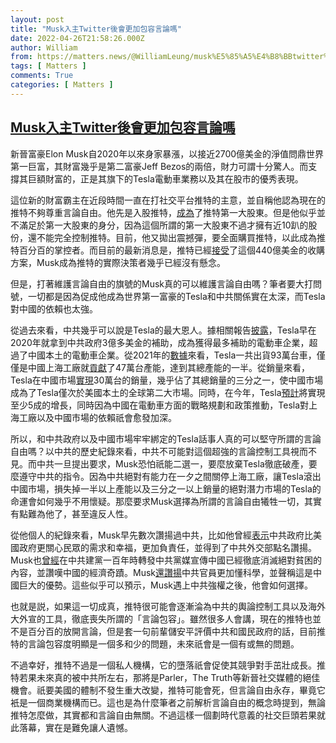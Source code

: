 ```yaml
---
layout: post
title: "Musk入主Twitter後會更加包容言論嗎"
date: 2022-04-26T21:58:26.000Z
author: William
from: https://matters.news/@WilliamLeung/musk%E5%85%A5%E4%B8%BBtwitter%E5%BE%8C%E6%9C%83%E6%9B%B4%E5%8A%A0%E5%8C%85%E5%AE%B9%E8%A8%80%E8%AB%96%E5%97%8E-bafyreidmbjhs63cyym2ooxhoy3kbs6vudkejn3mtxawymaalspca6jmmk4
tags: [ Matters ]
comments: True
categories: [ Matters ]
---
```

<!--1651010306000-->
[Musk入主Twitter後會更加包容言論嗎](https://matters.news/@WilliamLeung/musk%E5%85%A5%E4%B8%BBtwitter%E5%BE%8C%E6%9C%83%E6%9B%B4%E5%8A%A0%E5%8C%85%E5%AE%B9%E8%A8%80%E8%AB%96%E5%97%8E-bafyreidmbjhs63cyym2ooxhoy3kbs6vudkejn3mtxawymaalspca6jmmk4)
------

<div>
<p>新晉富豪Elon Musk自2020年以來身家暴漲，以接近2700億美金的淨值問鼎世界第一巨富，其財富幾乎是第二富豪Jeff Bezos的兩倍，財力可謂十分驚人。而支撐其巨額財富的，正是其旗下的Tesla電動車業務以及其在股市的優秀表現。</p><p>這位新的財富霸主在近段時間一直在打社交平台推特的主意，並自稱他認為現在的推特不夠尊重言論自由。他先是入股推特，<a href="https://www.bloomberg.com/news/articles/2022-04-04/musk-takes-9-2-stake-in-twitter-after-questioning-platform" rel="noopener noreferrer" target="_blank">成為</a>了推特第一大股東。但是他似乎並不滿足於第一大股東的身分，因為這個所謂的第一大股東不過才擁有近10趴的股份，還不能完全控制推特。目前，他又拋出震撼彈，要全面購買推特，以此成為推特百分百的掌控者。而目前的最新消息是，推特已經<a href="https://www.cnbc.com/2022/04/25/twitter-accepts-elon-musks-buyout-deal.html" rel="noopener noreferrer" target="_blank">接受</a>了這個440億美金的收購方案，Musk成為推特的實際決策者幾乎已經沒有懸念。</p><p>但是，打著維護言論自由的旗號的Musk真的可以維護言論自由嗎？筆者要大打問號，一切都是因為促成他成為世界第一富豪的Tesla和中共關係實在太深，而Tesla對中國的依賴也太強。</p><p>從過去來看，中共幾乎可以說是Tesla的最大恩人。據相關報告<a href="https://www.yicaiglobal.com/news/tesla-was-most-heavily-subsidized-nev-maker-in-china-last-year-bagging-usd325-million" rel="noopener noreferrer" target="_blank">披露</a>，Tesla早在2020年就拿到中共政府3億多美金的補助，成為獲得最多補助的電動車企業，超過了中國本土的電動車企業。從2021年的<a href="https://insideevs.com/news/563407/tesla-2021q4-final-delivery-numbers/" rel="noopener noreferrer" target="_blank">數據</a>來看，Tesla一共出貨93萬台車，僅僅是中國上海工廠就<a href="https://insideevs.com/news/563407/tesla-2021q4-final-delivery-numbers/" rel="noopener noreferrer" target="_blank">貢獻</a>了47萬台產能，達到其總產能的一半。從銷量來看，Tesla在中國市場<a href="https://electrek.co/2022/01/11/tesla-achieves-new-record-sales-china-half-record-year-deliveries-came-giga-shanghai/" rel="noopener noreferrer" target="_blank">實現</a>30萬台的銷量，幾乎佔了其總銷量的三分之一，使中國市場成為了Tesla僅次於美國本土的全球第二大市場。同時，在今年，Tesla<a href="https://www.nasdaq.com/articles/tesla-still-expects-big-growth-this-year" rel="noopener noreferrer" target="_blank">預計</a>將實現至少5成的增長，同時因為中國在電動車方面的戰略規劃和政策推動，Tesla對上海工廠以及中國市場的依賴祇會愈發加深。</p><p>所以，和中共政府以及中國市場牢牢綁定的Tesla話事人真的可以堅守所謂的言論自由嗎？以中共的歷史紀錄來看，中共不可能對這個超強的言論控制工具視而不見。而中共一旦提出要求，Musk恐怕祇能二選一，要麼放棄Tesla徹底破產，要麼遵守中共的指令。因為中共絕對有能力在一夕之間關停上海工廠，讓Tesla滾出中國市場，損失掉一半以上產能以及三分之一以上銷量的絕對潛力市場的Tesla的命運會如何幾乎不用懷疑。那麼要求Musk選擇為所謂的言論自由犧牲一切，其實有點難為他了，甚至違反人性。</p><p>從他個人的紀錄來看，Musk早先數次讚揚過中共，比如他曾經<a href="https://global.chinadaily.com.cn/a/202101/08/WS5ff8330aa31024ad0baa1753.html" rel="noopener noreferrer" target="_blank">表示</a>中共政府比美國政府更關心民眾的需求和幸福，更加負責任，並得到了中共外交部點名讚揚。Musk也<a href="https://www.cnn.com/2021/07/01/business/elon-musk-chinese-communist-party-intl-hnk/index.html" rel="noopener noreferrer" target="_blank">曾經</a>在中共建黨一百年時轉發中共黨媒宣傳中國已經徹底消滅絕對貧困的內容，並讚嘆中國的經濟奇蹟。Musk<a href="https://www.cnbc.com/2018/09/07/elon-musk-china-advantage-is-that-its-politicians-are-better-at-science.html" rel="noopener noreferrer" target="_blank">還讚揚</a>中共官員更加懂科學，並聲稱這是中國巨大的優勢。這些似乎可以預示，Musk遇上中共強權之後，他會如何選擇。</p><p>也就是説，如果這一切成真，推特很可能會逐漸淪為中共的輿論控制工具以及海外大外宣的工具，徹底喪失所謂的「言論包容」。雖然很多人會講，現在的推特也並不是百分百的放開言論，但是套一句前輩儲安平評價中共和國民政府的話，目前推特的言論包容度明顯是一個多和少的問題，未來祇會是一個有或無的問題。</p><p>不過幸好，推特不過是一個私人機構，它的墮落祇會促使其競爭對手茁壯成長。推特若果未來真的被中共所左右，那將是Parler，The Truth等新晉社交媒體的絕佳機會。祇要美國的體制不發生重大改變，推特可能會死，但言論自由永存，畢竟它衹是一個商業機構而已。這也是為什麼筆者之前解析言論自由的概念時提到，無論推特怎麼做，其實都和言論自由無關。不過這樣一個劃時代意義的社交巨頭若果就此落幕，實在是難免讓人遺憾。</p>
</div>
